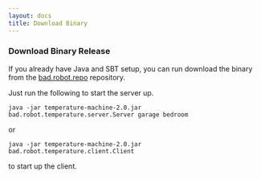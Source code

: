 ```yaml
---
layout: docs
title: Download Binary
---
```


### Download Binary Release

If you already have Java and SBT setup, you can run download the binary from the [bad.robot.repo](http://robotooling.com/maven/) repository. 

Just run the following to start the server up.

    java -jar temperature-machine-2.0.jar bad.robot.temperature.server.Server garage bedroom
    
or

    java -jar temperature-machine-2.0.jar bad.robot.temperature.client.Client


to start up the client.